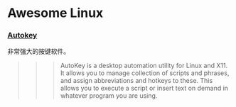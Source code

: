 # Awesome Linux

### [Autokey](https://code.google.com/p/autokey/)
非常强大的按键软件。
>>> AutoKey is a desktop automation utility for Linux and X11. It allows you to manage collection of scripts and phrases, and assign abbreviations and hotkeys to these. This allows you to execute a script or insert text on demand in whatever program you are using.




